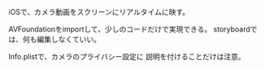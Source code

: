 iOSで、カメラ動画をスクリーンにリアルタイムに映す。

AVFoundationをimportして、少しのコードだけで実現できる。
storyboardでは、何も編集しなくていい。

Info.plistで、カメラのプライバシー設定に
説明を付けることだけは注意。
